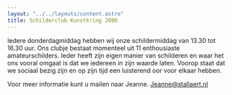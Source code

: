 ```yaml
---
layout: "../../layouts/content.astro"
title: Schilderclub Kunstkring 2000
---
```


Iedere donderdagmiddag hebben wij onze schildermiddag van 13.30 tot 16.30 uur. Ons clubje bestaat momenteel uit 11 enthousiaste amateurschilders. Ieder heeft zijn eigen manier van schilderen en waar het ons vooral omgaat is dat we iedereen in zijn waarde laten. Voorop staat dat we sociaal bezig zijn en op zijn tijd een luisterend oor voor elkaar hebben.

Voor meer informatie kunt u mailen naar Jeanne.
Jeanne@stallaert.nl
